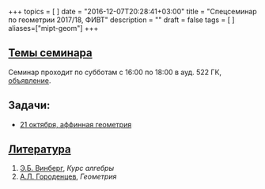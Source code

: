 +++
topics = [
]
date = "2016-12-07T20:28:41+03:00"
title = "Спецсеминар по геометрии 2017/18, ФИВТ"
description = ""
draft = false
tags = [
]
aliases=["mipt-geom"]
+++

## [Темы семинара](plan)

Семинар проходит по субботам с 16:00 по 18:00 в ауд. 522 ГК, [объявление](/teaching/mipt-geom/spezsem-geom.docx).

## Задачи:
  - [21 октября, аффинная геометрия](/teaching/mipt-geom/spiets-gieom-21.pdf)
  
## [Литература](literature)
1. [Э.Б. Винберг](http://halgebra.math.msu.su/wiki/doku.php/staff:vinberg), *Курс алгебры*
1. [А.Л. Городенцев](http://gorod.bogomolov-lab.ru/index_rus.html), *Геометрия*


